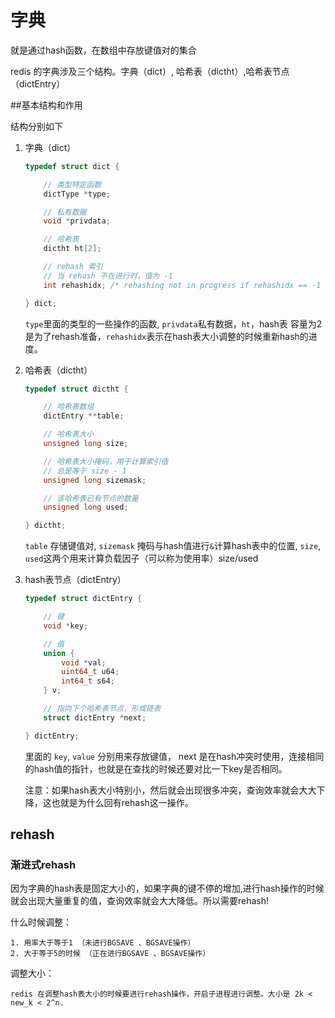 # 字典

就是通过hash函数，在数组中存放键值对的集合

redis 的字典涉及三个结构。字典（dict）, 哈希表（dictht）,哈希表节点（dictEntry）

##基本结构和作用
 
结构分别如下
1. 字典（dict）
    ```c
   typedef struct dict {

        // 类型特定函数
        dictType *type;
    
        // 私有数据
        void *privdata;
    
        // 哈希表
        dictht ht[2];
    
        // rehash 索引
        // 当 rehash 不在进行时，值为 -1
        int rehashidx; /* rehashing not in progress if rehashidx == -1 */
    
    } dict; 
   ```
   
   `type`里面的类型的一些操作的函数,  `privdata`私有数据，`ht`，hash表 容量为2 是为了rehash准备，`rehashidx`表示在hash表大小调整的时候重新hash的进度。
   
2. 哈希表（dictht）
    ```c
   typedef struct dictht {

        // 哈希表数组
        dictEntry **table;
    
        // 哈希表大小
        unsigned long size;
    
        // 哈希表大小掩码，用于计算索引值
        // 总是等于 size - 1
        unsigned long sizemask;
    
        // 该哈希表已有节点的数量
        unsigned long used;
    
    } dictht; 
   ```
   
   `table` 存储键值对, `sizemask` 掩码与hash值进行`&`计算hash表中的位置, `size`, `used`这两个用来计算负载因子（可以称为使用率）size/used
   
3. hash表节点（dictEntry）
    ```c
   typedef struct dictEntry {

        // 键
        void *key;
    
        // 值
        union {
            void *val;
            uint64_t u64;
            int64_t s64;
        } v;
    
        // 指向下个哈希表节点，形成链表
        struct dictEntry *next;
    
    } dictEntry;
    ```
   里面的 `key`, `value` 分别用来存放键值， next 是在hash冲突时使用，连接相同的hash值的指针，也就是在查找的时候还要对比一下key是否相同。
   
   注意：如果hash表大小特别小，然后就会出现很多冲突，查询效率就会大大下降，这也就是为什么回有rehash这一操作。
   
## rehash

### 渐进式rehash

因为字典的hash表是固定大小的，如果字典的键不停的增加,进行hash操作的时候就会出现大量重复的值，查询效率就会大大降低。所以需要rehash!

什么时候调整：

    1. 用率大于等于1 （未进行BGSAVE 、BGSAVE操作） 
    2. 大于等于5的时候 （正在进行BGSAVE 、BGSAVE操作）

调整大小：

    redis 在调整hash表大小的时候要进行rehash操作，开启子进程进行调整。大小是 2k < new_k < 2^n.